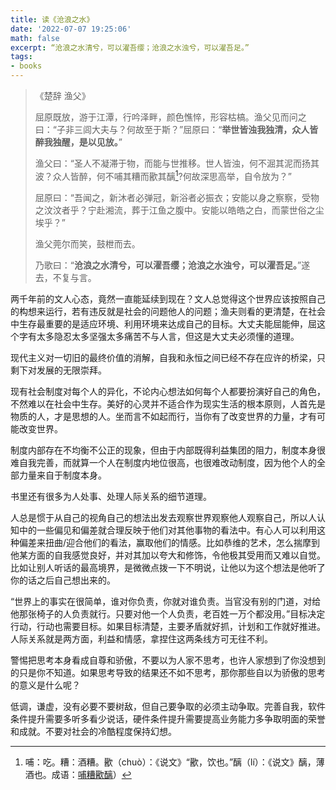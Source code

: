 ```yaml
---
title: 读《沧浪之水》
date: '2022-07-07 19:25:06'
math: false
excerpt: “沧浪之水清兮，可以濯吾缨；沧浪之水浊兮，可以濯吾足。”
tags:
- books
---
```


>《楚辞 渔父》
>
>屈原既放，游于江潭，行吟泽畔，颜色憔悴，形容枯槁。渔父见而问之曰：“子非三闾大夫与？何故至于斯？”屈原曰：“**举世皆浊我独清，众人皆醉我独醒，是以见放。**”
>
>渔父曰：“圣人不凝滞于物，而能与世推移。世人皆浊，何不淈其泥而扬其波？众人皆醉，何不哺其糟而歠其醨[^1]?何故深思高举，自令放为？”
>
>屈原曰：“吾闻之，新沐者必弹冠，新浴者必振衣；安能以身之察察，受物之汶汶者乎？宁赴湘流，葬于江鱼之腹中。安能以皓皓之白，而蒙世俗之尘埃乎？”
>
>渔父莞尔而笑，鼓枻而去。
>
>乃歌曰：“**沧浪之水清兮，可以濯吾缨；沧浪之水浊兮，可以濯吾足。**”遂去，不复与言。
>
>[^1]: 哺：吃。糟：酒糟。歠（chuò）：《说文》“歠，饮也。”醨（lí）：《说文》醨，薄酒也。成语：[哺糟歠醨](https://baike.baidu.com/item/哺糟歠醨)）

两千年前的文人心态，竟然一直能延续到现在？文人总觉得这个世界应该按照自己的构想来运行，若有违反就是社会的问题他人的问题；渔夫则看的更清楚，在社会中生存最重要的是适应环境、利用环境来达成自己的目标。大丈夫能屈能伸，屈这个字有太多隐忍太多坚强太多痛苦不与人言，但这是大丈夫必须懂的道理。

现代主义对一切旧的最终价值的消解，自我和永恒之间已经不存在应许的桥梁，只剩下对发展的无限崇拜。

现有社会制度对每个人的异化，不论内心想法如何每个人都要扮演好自己的角色，不然难以在社会中生存。美好的心灵并不适合作为现实生活的根本原则，人首先是物质的人，才是思想的人。坐而言不如起而行，当你有了改变世界的力量，才有可能改变世界。

制度内部存在不均衡不公正的现象，但由于内部既得利益集团的阻力，制度本身很难自我完善，而就算一个人在制度内地位很高，也很难改动制度，因为他个人的全部力量来自于制度本身。

书里还有很多为人处事、处理人际关系的细节道理。

人总是惯于从自己的视角自己的想法出发去观察世界观察他人观察自己，所以人认知中的一些偏见和偏差就合理反映于他们对其他事物的看法中。有心人可以利用这种偏差来扭曲/迎合他们的看法，赢取他们的情感。比如恭维的艺术，怎么揣摩到他某方面的自我感觉良好，并对其加以夸大和修饰，令他极其受用而又难以自觉。比如让别人听话的最高境界，是微微点拨一下不明说，让他以为这个想法是他听了你的话之后自己想出来的。

“世界上的事实在很简单，谁对你负责，你就对谁负责。当官没有别的门道，对给他那张椅子的人负责就行。只要对他一个人负责，老百姓一万个都没用。”目标决定行动，行动也需要目标。如果目标清楚，主要矛盾就好抓，计划和工作就好推进。人际关系就是两方面，利益和情感，拿捏住这两条线方可无往不利。

警惕把思考本身看成自尊和骄傲，不要以为人家不思考，也许人家想到了你没想到的只是你不知道。如果思考导致的结果还不如不思考，那你那些自以为骄傲的思考的意义是什么呢？

低调，谦虚，没有必要不要树敌，但自己要争取的必须主动争取。完善自我，软件条件提升需要多听多看少说话，硬件条件提升需要提高业务能力多争取明面的荣誉和成就。不要对社会的冷酷程度保持幻想。